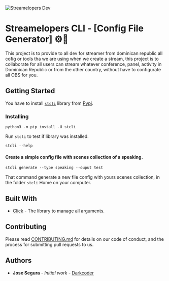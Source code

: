 ![Streamelopers Dev](https://streamelopers.org/assets/img/logos/logo-white-bg.png)

# Streamelopers CLI - [Config File Generator] ⚙️🚀

This project is to provide to all dev for streamer from dominican republic all cofig or tools tha we are using when we create a stream, this project is to collaborate for all users can stream whatever conference, panel, activity in Dominican Republic or from the other country, without have to configurate all OBS for you.

## Getting Started

You have to install [`stcli`](https://pypi.org/manage/project/stcli/releases/) library from [Pypi](https://pypi.org/).

### Installing

```
python3 -m pip install -U stcli
```
Run `stcli` to test if library was installed.
```
stcli --help
```

#### Create a simple config file with scenes collection of a speaking.
```
stcli generate --type speaking --ouput test
```
That command generate a new file config with yours scenes collection, in the folder `stcli` Home on your computer.

## Built With

* [Click](https://click.palletsprojects.com/) - The library to manage all arguments.

## Contributing

Please read [CONTRIBUTING.md](https://gist.github.com/PurpleBooth/b24679402957c63ec426) for details on our code of conduct, and the process for submitting pull requests to us.

## Authors

* **Jose Segura** - *Initial work* - [Darkcoder](https://github.com/Darkcode01)

